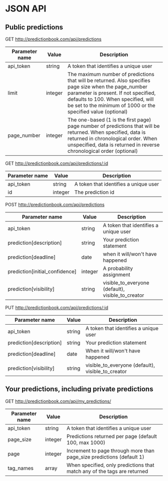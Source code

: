 # JSON API

## Public predictions

GET http://predictionbook.com/api/predictions

Parameter name | Value   | Description
---------------| --------|------------
api_token      | string  | A token that identifies a unique user
limit          | integer | The maximum number of predictions that will be returned. Also specifies page size when the page_number parameter is present. If not specified, defaults to 100. When specified, will be set to the minimum of 1000 or the specified value (optional)
page_number    | integer | The one-based (1 is the first page) page number of predictions that will be returned. When specified, data is returned in chronological order. When unspecified, data is returned in reverse chronological order (optional)

GET http://predictionbook.com/api/predictions/:id

Parameter name | Value   | Description
---------------| --------|------------
api_token      | string  | A token that identifies a unique user
id             | integer | The prediction id

POST http://predictionbook.com/api/predictions

Parameter name                | Value   | Description
------------------------------| --------|------------
api_token                     | string  | A token that identifies a unique user
prediction[description]       | string  | Your prediction statement
prediction[deadline]          | date    | when it will/won't have happened
prediction[initial_confidence]| integer | A probability assignment
prediction[visibility]        | string  | visible_to_everyone (default), visible_to_creator

PUT http://predictionbook.com/api/predictions/:id

Parameter name                | Value   | Description
------------------------------| --------|------------
api_token                     | string  | A token that identifies a unique user
prediction[description]       | string  | Your prediction statement
prediction[deadline]          | date    | When it will/won't have happened
prediction[visibility]        | string  | visible_to_everyone (default), visible_to_creator

## Your predictions, including private predictions

GET http://predictionbook.com/api/my_predictions/

Parameter name | Value   | Description
---------------| --------|------------
api_token      | string  | A token that identifies a unique user
page_size      | integer | Predictions returned per page (default 100, max 1000)
page           | integer | Increment to page through more than page_size predictions (default 1)
tag_names      | array   | When specified, only predictions that match any of the tags are returned
